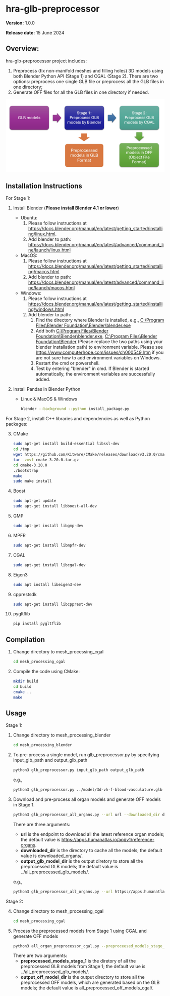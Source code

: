 # hra-glb-preprocessor

**Version:** 1.0.0

**Release date:** 15 June 2024

## Overview:
hra-glb-preprocessor project includes:
1. Preprocess (fix non-manifold meshes and filling holes) 3D models using both Blender Python API (Stage 1) and CGAL (Stage 2). There are two options: preprocess one single GLB file or preprocess all the GLB files in one directory;
2. Generate OFF files for all the GLB files in one directory if needed. 

![alt text](./images/diagram.jpg)
## Installation Instructions
For Stage 1:

1. Install Blender (**Please install Blender 4.1 or lower**)
    - Ubuntu:
        1. Please follow instructions at https://docs.blender.org/manual/en/latest/getting_started/installing/linux.html.
        2. Add blender to path: https://docs.blender.org/manual/en/latest/advanced/command_line/launch/linux.html
    - MacOS:
        1. Please follow instructions at https://docs.blender.org/manual/en/latest/getting_started/installing/macos.html 
        2. Add blender to path: https://docs.blender.org/manual/en/latest/advanced/command_line/launch/macos.html
    - Windows:
        1. Please follow instructions at https://docs.blender.org/manual/en/latest/getting_started/installing/windows.html
        2. Add blender to path:
           1. Find the directory where Blender is installed, e.g., [C:\Program Files\Blender Foundation\Blender\blender.exe]()
           2. Add both [C:\Program Files\Blender Foundation\Blender\blender.exe](), [C:\Program Files\Blender Foundation\Blender]() (Please replace the two paths using your blender installation path) to environment variable. Please see https://www.computerhope.com/issues/ch000549.htm if you are not sure how to add environment variables on Windows.
           3. Restart the cmd or powershell.
           4. Test by entering "blender" in cmd. If Blender is started automatically, the environment variables are successfully added.
    

2. Install Pandas in Blender Python
    - Linux & MacOS & Windows
        ```bash
        blender --background --python install_package.py
        ```

For Stage 2, install C++ libraries and dependencies as well as Python packages:

3. CMake
    ```bash
    sudo apt-get install build-essential libssl-dev
    cd /tmp
    wget https://github.com/Kitware/CMake/releases/download/v3.20.0/cmake-3.20.0.tar.gz
    tar -zxvf cmake-3.20.0.tar.gz
    cd cmake-3.20.0
    ./bootstrap
    make
    sudo make install
    ```
4. Boost
    ```bash
    sudo apt-get update
    sudo apt-get install libboost-all-dev
    ```
5. GMP
    ```bash
    sudo apt-get install libgmp-dev
    ```
6. MPFR
    ```bash
    sudo apt-get install libmpfr-dev
    ```
7. CGAL
    ```bash
    sudo apt-get install libcgal-dev
    ```
8. Eigen3
    ```bash
    sudo apt install libeigen3-dev
    ```
9. cpprestsdk
    ```bash
    sudo apt-get install libcpprest-dev
    ```
10. pygltflib
    ```bash
    pip install pygltflib
    ```

## Compilation
1. Change directory to mesh_processing_cgal
    
    ```bash
    cd mesh_processing_cgal
    ```

2. Compile the code using CMake:
    ```bash
    mkdir build
    cd build
    cmake ..
    make
    ```

## Usage 

Stage 1: 
1. Change directory to mesh_processing_blender
   ```bash
   cd mesh_processing_blender
   ```
   
2. To pre-process a single model, run glb_preprocessor.py by specifying input_glb_path and output_glb_path  
    ```bash
    python3 glb_preprocessor.py input_glb_path output_glb_path
    ```
    e.g., 
    ```bash
    python3 glb_preprocessor.py ../model/3d-vh-f-blood-vasculature.glb ../output/3d-vh-f-blood-vasculature.glb
    ```
3. Download and pre-process all organ models and generate OFF models in Stage 1. 
    ```bash
    python3 glb_preprocessor_all_organs.py --url url --downloaded_dir downloaded_dir --output_glb_model_dir preprocessed_glb_model_dir
    ```
    There are three arguments:

    - **url** is the endpoint to download all the latest reference organ models; the default value is https://apps.humanatlas.io/api/v1/reference-organs.
    - **downloaded_dir** is the directory to cache all the models; the default value is downloaded_organs/.
    - **output_glb_model_dir** is the output diretory to store all the preprocessed GLB models; the default value is ../all_preprocessed_glb_models/.
    
    e.g., 
    ```bash
    python3 glb_preprocessor_all_organs.py --url https://apps.humanatlas.io/api/v1/reference-organs --downloaded_dir downloaded_folder/ --output_glb_model_dir all_preprocessed_glb_models/ --output_off_model_dir all_preprocessed_off_models/
    ```

Stage 2: 

4. Change directory to mesh_processing_cgal
   ```bash
   cd mesh_processing_cgal
   ```
5. Process the preprocessed models from Stage 1 using CGAL and generate OFF models
    ```bash
    python3 all_organ_preprocessor_cgal.py --preproceesed_models_stage_1 dir_models_stage_1 --output_off_model_dir output_off_model_dir
    ```
    There are two arguments:
    - **preprocessed_models_stage_1** is the diretory of all the preprocessed GLB models from Stage 1; the default value is ../all_preprocessed_glb_models/.
    - **output_off_model_dir** is the output directory to store all the preprocessed OFF models, which are generated based on the GLB models; the default value is all_preprocessed_off_models_cgal/.


